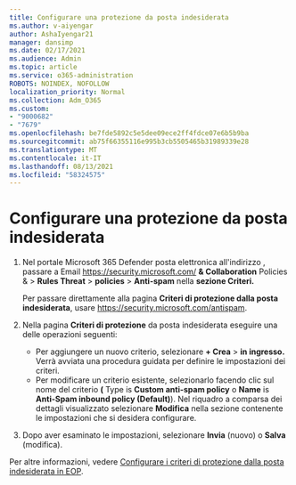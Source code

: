 ```yaml
---
title: Configurare una protezione da posta indesiderata
ms.author: v-aiyengar
author: AshaIyengar21
manager: dansimp
ms.date: 02/17/2021
ms.audience: Admin
ms.topic: article
ms.service: o365-administration
ROBOTS: NOINDEX, NOFOLLOW
localization_priority: Normal
ms.collection: Adm_O365
ms.custom:
- "9000682"
- "7679"
ms.openlocfilehash: be7fde5892c5e5dee09ece2ff4fdce07e6b5b9ba
ms.sourcegitcommit: ab75f66355116e995b3cb5505465b31989339e28
ms.translationtype: MT
ms.contentlocale: it-IT
ms.lasthandoff: 08/13/2021
ms.locfileid: "58324575"
---
```

# <a name="set-up-an-anti-spam-protection"></a>Configurare una protezione da posta indesiderata

1. Nel portale Microsoft 365 Defender posta elettronica all'indirizzo , passare a Email <https://security.microsoft.com/> **& Collaboration** Policies & \> **Rules Threat** \> **policies** \> **Anti-spam** nella **sezione Criteri.**

   Per passare direttamente alla pagina **Criteri di protezione dalla posta indesiderata**, usare <https://security.microsoft.com/antispam>.

2. Nella pagina **Criteri di protezione** da posta indesiderata eseguire una delle operazioni seguenti:
   - Per aggiungere un nuovo criterio, selezionare **+ Crea** \> **in ingresso.** Verrà avviata una procedura guidata per definire le impostazioni dei criteri.
   - Per modificare un criterio esistente, selezionarlo facendo clic sul nome del criterio **(** Type is **Custom anti-spam policy** o **Name** is **Anti-Spam inbound policy (Default)**). Nel riquadro a comparsa dei dettagli visualizzato selezionare **Modifica** nella sezione contenente le impostazioni che si desidera configurare.

3. Dopo aver esaminato le impostazioni, selezionare **Invia** (nuovo) o **Salva** (modifica).

Per altre informazioni, vedere [Configurare i criteri di protezione dalla posta indesiderata in EOP](https://docs.microsoft.com/microsoft-365/security/office-365-security/configure-your-spam-filter-policies).
